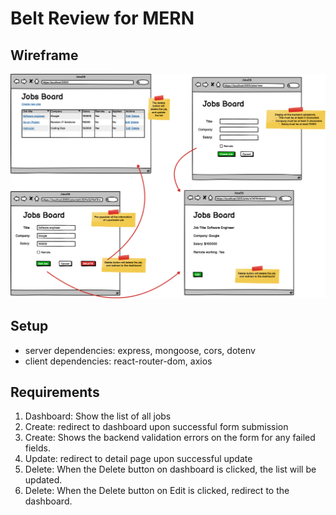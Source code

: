 # Belt Review for MERN

## Wireframe
![Demo](JobsBoard.png)

## Setup
- server dependencies: express, mongoose, cors, dotenv
- client dependencies: react-router-dom, axios

## Requirements
1. Dashboard: Show the list of all jobs
2. Create: redirect to dashboard upon successful form submission
3. Create: Shows the backend validation errors on the form for any failed fields. 
4. Update: redirect to detail page upon successful update
5. Delete: When the Delete button on dashboard is clicked, the list will be updated. 
6. Delete: When the Delete button on Edit is clicked, redirect to the dashboard. 
